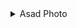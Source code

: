<details>
<summary>Asad Photo</summary>

- [Pexels](https://www.pexels.com/@asadphoto/)

    <details>
    <summary>Wallpapers</summary>

    <a href="https://www.pexels.com/photo/photo-of-beach-during-nighttime-1450361/">
      <img src="./authors/Asad Photo/purple-beach-(4K).jpg" title="Photo of Beach During Nighttime" width=600/>
    </a>

    </details>
</details>
